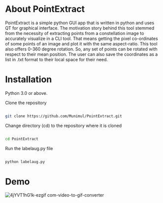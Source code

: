 # About PointExtract

PointExtract is a simple python GUI app that is written in python and uses QT for graphical interface. The motivation story behind this tool stemmed from the necessity of extracting points from a constellation image to accurately visualize in a CLI tool. That means getting the pixel co-ordinates of some points of an image and plot it with the same aspect-ratio. This tool also offers 0-360 degree rotation. So, any set of points can be rotated with respect to their mean position. The user can also save the coordinates as a list in .txt format to their local space for their need.

# Installation

Python 3.0 or above.

Clone the repository

```bash

git clone https://github.com/Munimul/PointExtract.git
```

Change directory (cd) to the repository where it is cloned

```bash

cd PointExtract

```

Run the labelaug.py file

```bash

python labelaug.py

```

# Demo
![4jYVT1hG1k-ezgif com-video-to-gif-converter](https://github.com/Munimul/PointExtract/assets/77501611/6d95d89e-fea5-4a5f-a795-5159932763d1)

